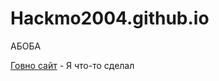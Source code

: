 # Hackmo2004.github.io
АБОБА



[Говно сайт](https://hackmo2004.github.io/HW1/index.html "Сайт ура") - Я что-то сделал
